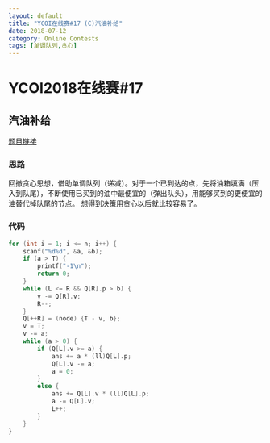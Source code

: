 ```yaml
---
layout: default
title: "YCOI在线赛#17 (C)汽油补给"
date: 2018-07-12
category: Online Contests
tags: [单调队列,贪心]
---
```


# YCOI2018在线赛#17  

## 汽油补给  

[题目链接](https://www.51nod.com/onlineJudge/questionCode.html#!problemId=1288)

### 思路  

回撤贪心思想，借助单调队列（递减）。对于一个已到达的点，先将油箱填满（压入到队尾），不断使用已买到的油中最便宜的（弹出队头），用能够买到的更便宜的油替代掉队尾的节点。
想得到决策用贪心以后就比较容易了。

### 代码

```C++
for (int i = 1; i <= n; i++) {
    scanf("%d%d", &a, &b);
    if (a > T) {
        printf("-1\n");
        return 0;
    }
    while (L <= R && Q[R].p > b) {
        v -= Q[R].v;
        R--;
    }
    Q[++R] = (node) {T - v, b};
    v = T;
    v -= a;
    while (a > 0) {
        if (Q[L].v >= a) {
            ans += a * (ll)Q[L].p;
            Q[L].v -= a;
            a = 0;
        }
        else {
            ans += Q[L].v * (ll)Q[L].p;
            a -= Q[L].v;
            L++;
        }
    }
}
```

